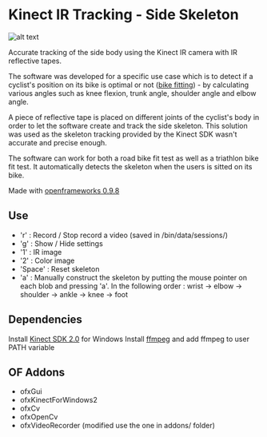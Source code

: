 # Kinect IR Tracking - Side Skeleton

![alt text](http://i.imgur.com/A9myI79.gif)

Accurate tracking of the side body using the Kinect IR camera with IR reflective tapes.

The software was developed for a specific use case which is to detect if a cyclist's position on its bike is optimal or not ([bike fitting](https://www.competitivecyclist.com/Store/catalog/fitCalculatorBike.jsp)) - by calculating various angles such as knee flexion, trunk angle, shoulder angle and elbow angle.

A piece of reflective tape is placed on different joints of the cyclist's body in order to let the software create and track the side skeleton. This solution was used as the skeleton tracking provided by the Kinect SDK wasn't accurate and precise enough.

The software can work for both a road bike fit test as well as a triathlon bike fit test. It automatically detects the skeleton when the users is sitted on its bike.

Made with [openframeworks 0.9.8](http://openframeworks.cc/)

## Use
- 'r' : Record / Stop record a video (saved in /bin/data/sessions/)
- 'g' : Show / Hide settings
- '1' : IR image
- '2' : Color image
- 'Space' : Reset skeleton
- 'a' : Manually construct the skeleton by putting the mouse pointer on each blob and pressing 'a'. In the following order : wrist -> elbow -> shoulder -> ankle -> knee -> foot

## Dependencies
Install [Kinect SDK 2.0](https://www.microsoft.com/en-gb/download/details.aspx?id=44561) for Windows
Install [ffmpeg](http://ffmpeg.zeranoe.com/builds/) and add ffmpeg to user PATH variable

## OF Addons
- ofxGui
- ofxKinectForWindows2
- ofxCv
- ofxOpenCv
- ofxVideoRecorder (modified use the one in addons/ folder)
